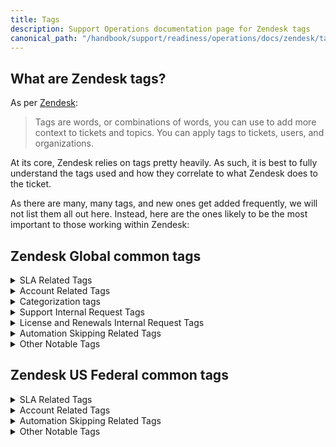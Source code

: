 ```yaml
---
title: Tags
description: Support Operations documentation page for Zendesk tags
canonical_path: "/handbook/support/readiness/operations/docs/zendesk/tags"
---
```


## What are Zendesk tags?

As per
[Zendesk](https://support.zendesk.com/hc/en-us/articles/203662096-About-tags):

> Tags are words, or combinations of words, you can use to add more context to
> tickets and topics. You can apply tags to tickets, users, and organizations.

At its core, Zendesk relies on tags pretty heavily. As such, it is best to fully
understand the tags used and how they correlate to what Zendesk does to the
ticket.

As there are many, many tags, and new ones get added frequently, we will not
list them all out here. Instead, here are the ones likely to be the most
important to those working within Zendesk:

## Zendesk Global common tags

<details>
<summary>SLA Related Tags</summary>

| Tag                 | What it means |
|---------------------|---------------|
| `starter`           | Signifies the ticket is using a Starter plan, granting Standard SLA on Support tickets |
| `premium`           | Signifies the ticket is using a Premium plan, granting Priority SLA on Support tickets |
| `ultimate`          | Signifies the ticket is using a Ultimate plan, granting Priority SLA on Support tickets |
| `bronze`            | Signifies the ticket is using a Bronze plan, granting Standard SLA on Support tickets |
| `silver`            | Signifies the ticket is using a Silver plan, granting Priority SLA on Support tickets |
| `gold`              | Signifies the ticket is using a Gold plan, granting Priority SLA on Support tickets |
| `priority_prospect` | Signifies the ticket is from a prospect who has been temporarily granted Standard SLA on Support tickets |
| `free_customer`     | Signifies the ticket is from a non-paying end-user. This means they receive no SLA on Support Tickets |
| `missing_sla_tag`   | This means the ticket is missing any form of SLA tagging. As this is a problem, this tag applies a Standard SLA |
| `low`               | Signifies the ticket as a Low priority, thus granting it bare-level support SLAs for Support tickets with Priority SLA |
| `medium`            | Signifies the ticket as a Normal priority, thus granting it mid-level support SLAs for Support tickets with Priority SLA |
| `high`              | Signifies the ticket as a High priority, thus granting it high level support SLAs for Support tickets with Priority SLA |
| `urgent`            | Signifies the ticket is an emergency request |
| `prospect`          | Signifies the ticket is from a prospect. This means they receive no SLA on Support Tickets |
| `trial`             | Signifies the ticket is from a non-paying end-user using the trial system. This means they receive no SLA on Support Tickets |
| `consumption_only`  | Signifies the ticket is a consumption ticket |

</details>
<details>
<summary>Account Related Tags</summary>

| Tag                   | What it means |
|-----------------------|---------------|
| `customer`            | Signifies the ticket is from an account labeled as Customer |
| `former_customer`     | Signifies the ticket is from an account labeled as Former Customer |
| `authorized_reseller` | Signifies the ticket is from an account labeled as Authorized Reseller |
| `integrator`          | Signifies the ticket is from an account labeled as Integrator |
| `partner`             | Signifies the ticket is from an account labeled as Partner |
| `unofficial_reseller` | Signifies the ticket is from an account labeled as Unofficial Reseller |
| `open_partner`        | Signifies the ticket is from an account labeled as Open Partner |
| `select_partner`      | Signifies the ticket is from an account labeled as Select Partner |
| `alliance_partner`    | Signifies the ticket is from an account labeled as Alliance Partner |

</details>
<details>
<summary>Categorization tags</summary>

| Tag                                                        | What it means                                                                             |
|------------------------------------------------------------|-------------------------------------------------------------------------------------------|
| `lnr_category_cdot`                                        | The L&R ticket involves customers.gitlab.com                                              |
| `lnr_category_other`                                       | The L&R ticket's category is unknown                                                      |
| `lnr_category_purchasing_issues`                           | The L&R ticket involves purchasing issues                                                 |
| `lnr_category_qsr`                                         | The L&R ticket involves QSR                                                               |
| `lnr_category_saas`                                        | The L&R ticket involves saas issues                                                       |
| `lnr_category_sm`                                          | The L&R ticket involves self-managed issues                                               |
| `lnr_category_special_program`                             | The L&R ticket involves GitLab special programs (EDU, OSS, etc.)                          |
| `lnr_category_trial`                                       | The L&R ticket involves GitLab trials                                                     |
| `lnr_cdot_contacts`                                        | The L&R ticket involves customers.gitlab.com account contacts                             |
| `lnr_cdot_login`                                           | The L&R ticket involves customers.gitlab.com login issues                                 |
| `lnr_cdot_other`                                           | The L&R ticket involves customers.gitlab.com in some way                                  |
| `lnr_cdot_transfer`                                        | The L&R ticket involves customers.gitlab.com account transfers                            |
| `lnr_purchasing_issues_cc_issues`                          | The L&R ticket involves CC issues when purchasing                                         |
| `lnr_purchasing_issues_non_cc_issues`                      | The L&R ticket involves non-CC issues when purchasing                                     |
| `lnr_purchasing_issues_other`                              | The L&R ticket involves some other purchasing issue                                       |
| `lnr_qsr_dispute`                                          | The L&R ticket involves a QSR dispute                                                     |
| `lnr_qsr_other`                                            | The L&R ticket involves something else about QSR                                          |
| `lnr_qsr_questions`                                        | The L&R ticket involves QSR questions                                                     |
| `lnr_saas_link_sub`                                        | The L&R ticket involves linking a subscription to a namespace                             |
| `lnr_saas_other`                                           | The L&R ticket involves something else about saas subscriptions                           |
| `lnr_saas_seat_usage`                                      | The L&R ticket involves namespace seat usage                                              |
| `lnr_saas_sub_issues`                                      | The L&R ticket involves an issue with a saas subscription                                 |
| `lnr_sm_cloud_opt_out`                                     | The L&R ticket involves opting out of SCL                                                 |
| `lnr_sm_did_not_receive`                                   | The L&R ticket involves not receiving a SM license                                        |
| `lnr_sm_license_errors`                                    | The L&R ticket involves errors applying a SM license                                      |
| `lnr_sm_other`                                             | The L&R ticket involves something else about SM licenses                                  |
| `lnr_sm_resend_to_new_contact`                             | The L&R ticket involves sending a license to a new contact                                |
| `lnr_sm_seat_usage`                                        | The L&R ticket involves seat usage on a SM instance                                       |
| `lnr_special_programs_other`                               | The L&R ticket involves something else about special programs                             |
| `lnr_special_programs_questions`                           | The L&R ticket involves general questions about special programs                          |
| `lnr_special_programs_renew`                               | The L&R ticket involves renewing a special program offerring                              |
| `lnr_special_programs_sheerid`                             | The L&R ticket involves issues appying a SheerID                                          |
| `lnr_trial_cannot_apply`                                   | The L&R ticket involves not being able to apply a trial                                   |
| `lnr_trial_cannot_start`                                   | The L&R ticket involves not being able to start a trial                                   |
| `lnr_trial_other`                                          | The L&R ticket involves something else about trials                                       |
| `lnr_trial_questions`                                      | The L&R ticket involves general trial questions                                           |
| `resold_status_no`                                         | The customer has stated they did not buy via a reseller                                   |
| `resold_status_reseller`                                   | The customer has stated they are a reseller                                               |
| `resold_status_resold`                                     | The customer has stated they did buy via a reseller                                       |
| `resold_status_unsure`                                     | The customer is unsure if they bought via a reseller or not                               |
| `saas_account_2fa_issues_questions`                        | The gitlab.com Account ticket involves 2FA questions                                      |
| `saas_account_2fa_issues_removal`                          | The gitlab.com Account ticket involves 2FA removal                                        |
| `saas_account_2fa_issues_setup`                            | The gitlab.com Account ticket involves 2FA setup                                          |
| `saas_account_access_issues_blocked`                       | The gitlab.com Account ticket involves getting account blocked errors                     |
| `saas_account_access_issues_cannot_login`                  | The gitlab.com Account ticket involves not being able to login to gitlab.com              |
| `saas_account_access_issues_change_account`                | The gitlab.com Account ticket involves changing something on a gitlab.com account         |
| `saas_account_access_issues_cloudflare`                    | The gitlab.com Account ticket involves CloudFlare issues                                  |
| `saas_account_access_issues_ip_blocked`                    | The gitlab.com Account ticket involves the customer's IP being blocked                    |
| `saas_account_access_issues_locked`                        | The gitlab.com Account ticket involves getting account locked errors                      |
| `saas_account_access_issues_other`                         | The gitlab.com Account ticket involves something else about accessing gitlab.com          |
| `saas_account_category_2fa_issues`                         | The gitlab.com Account ticket involves 2FA                                                |
| `saas_account_category_access_issues`                      | The gitlab.com Account ticket involves accessing gitlab.com                               |
| `saas_account_category_account_deletion`                   | The gitlab.com Account ticket involves account deletion                                   |
| `saas_account_category_email_issues`                       | The gitlab.com Account ticket involves email issues                                       |
| `saas_account_category_namesquatting`                      | The gitlab.com Account ticket involves namesquatting                                      |
| `saas_account_category_other`                              | The gitlab.com Account ticket something else                                              |
| `saas_account_category_registration_issues`                | The gitlab.com Account ticket involves registering a gitlab.com account                   |
| `saas_account_email_issues_confirmation`                   | The gitlab.com Account ticket involves confirmation emails                                |
| `saas_account_email_issues_notifications`                  | The gitlab.com Account ticket involves notification emails                                |
| `saas_account_email_issues_reset`                          | The gitlab.com Account ticket involves password reset emails                              |
| `support_administering_gitlab_admin_area`                  | The Support ticket involves the GitLab admin area                                         |
| `support_administering_gitlab_admin_area_instance`         | The Support ticket                                                                        |
| `support_administering_gitlab_admin_area_limits`           | The Support ticket account limits and settings in the GitLab admin area                   |
| `support_administering_gitlab_admin_area_other`            | The Support ticket something else about the GitLab admin area                             |
| `support_administering_gitlab_admin_area_questions`        | The Support ticket involves GitLab admin area questions                                   |
| `support_administering_gitlab_admin_area_user_group`       | The Support ticket involves user/group management in the GitLab admin area                |
| `support_administering_gitlab_backups`                     | The Support ticket involves backups                                                       |
| `support_administering_gitlab_backups_create`              | The Support ticket involves creating backups                                              |
| `support_administering_gitlab_backups_manage`              | The Support ticket involves managing backups                                              |
| `support_administering_gitlab_backups_other`               | The Support ticket involves something else about backups                                  |
| `support_administering_gitlab_backups_restore`             | The Support ticket involves restores                                                      |
| `support_administering_gitlab_other`                       | The Support ticket something else about administering a GitLab instance                   |
| `support_administering_gitlab_securing`                    | The Support ticket involves securing the GitLab instance                                  |
| `support_administering_gitlab_securing_2fa`                | The Support ticket involves enforcing 2FA on a SM instance                                |
| `support_administering_gitlab_securing_compliance`         | The Support ticket involves compliance features                                           |
| `support_administering_gitlab_securing_email_confirmation` | The Support ticket involves user email confirmation                                       |
| `support_administering_gitlab_securing_exclusivity`        | The Support ticket involves infromation exclusivity                                       |
| `support_administering_gitlab_securing_incidents`          | The Support ticket involves responding to security incidents                              |
| `support_administering_gitlab_securing_jobs`               | The Support ticket involves the security of running jobs                                  |
| `support_administering_gitlab_securing_other`              | The Support ticket involves something else about securing the GitLab instance             |
| `support_administering_gitlab_securing_proxying`           | The Support ticket involves proxy assets                                                  |
| `support_administering_gitlab_securing_rate_limits`        | The Support ticket involves rate limits                                                   |
| `support_administering_gitlab_securing_ssh_keys`           | The Support ticket involves limtis on SSH keys                                            |
| `support_administering_gitlab_securing_token`              | The Support ticket involves token overview                                                |
| `support_administering_gitlab_securing_webhooks`           | The Support ticket involves webhook administration                                        |
| `support_administering_gitlab_upgrades_component`          | The Support ticket involves upgrading SM components                                       |
| `support_administering_gitlab_upgrades_database`           | The Support ticket involves upgrading SM databases                                        |
| `support_administering_gitlab_upgrades_major`              | The Support ticket involves performing major version upgrades                             |
| `support_administering_gitlab_upgrades_minor`              | The Support ticket involves performing minor version upgrades                             |
| `support_administering_gitlab_upgrades_other`              | The Support ticket involves something else about upgrading GitLab                         |
| `support_administering_gitlab_upgrading`                   | The Support ticket involves upgrading GitLab                                              |
| `support_analyze_usage_audits`                             | The Support ticket involves Audit Events                                                  |
| `support_analyze_usage_cicd`                               | The Support ticket involves CI/CD analytics                                               |
| `support_analyze_usage_code_review`                        | The Support ticket involves Code Review Analytics                                         |
| `support_analyze_usage_contribution`                       | The Support ticket involves Contribution Analytics                                        |
| `support_analyze_usage_errors`                             | The Support ticket involves errors with analytic tools                                    |
| `support_analyze_usage_group_devops`                       | The Support ticket involves Group DevOps Adoption                                         |
| `support_analyze_usage_insights`                           | The Support ticket involves Insights                                                      |
| `support_analyze_usage_issues`                             | The Support ticket involves Issue analytics                                               |
| `support_analyze_usage_mrs`                                | The Support ticket involves Merge request analytics                                       |
| `support_analyze_usage_other`                              | The Support ticket involves something else about analyzing GitLab usage                   |
| `support_analyze_usage_other_topic`                        | The Support ticket involves something else about analytic tools                           |
| `support_analyze_usage_productivity`                       | The Support ticket involves Productivity Analytics                                        |
| `support_analyze_usage_questions`                          | The Support ticket involves questions about analytic tools                                |
| `support_analyze_usage_respository`                        | The Support ticket involves Repository Analytics                                          |
| `support_analyze_usage_setup`                              | The Support ticket involves setup of analytic tools                                       |
| `support_analyze_usage_value_stream`                       | The Support ticket involves Value stream analytics                                        |
| `support_auth_alicloud`                                    | The Support ticket involves AliCloud                                                      |
| `support_auth_atlassian_crowd`                             | The Support ticket involves Atlassian Crowd                                               |
| `support_auth_atlassian_omniauth`                          | The Support ticket involves Atlassian Omniauth                                            |
| `support_auth_auth0`                                       | The Support ticket involves Auth0 OmniAuth                                                |
| `support_auth_authentiq`                                   | The Support ticket involves Authentiq OmniAuth                                            |
| `support_auth_aws_cognito`                                 | The Support ticket involves Amazon Web Services Cognito                                   |
| `support_auth_azure`                                       | The Support ticket involves Azure OAuth OmniAuth                                          |
| `support_auth_bitbucket`                                   | The Support ticket involves Bitbucket cloud OmniAuth                                      |
| `support_auth_cas`                                         | The Support ticket involves CAS OmniAuth                                                  |
| `support_auth_facebook`                                    | The Support ticket involves Facebook OAuth 2.0                                            |
| `support_auth_generic`                                     | The Support ticket involves Generic OAuth2 Provider                                       |
| `support_auth_github`                                      | The Support ticket involves GitHub OmniAuth                                               |
| `support_auth_gitlab`                                      | The Support ticket involves GitLab.com OmniAuth                                           |
| `support_auth_google`                                      | The Support ticket involves Google OAuth 2.0 OmniAuth                                     |
| `support_auth_issues_errors`                               | The Support ticket involves errors using an authentication method                         |
| `support_auth_jwt`                                         | The Support ticket involves JWT OmniAuth                                                  |
| `support_auth_kerberos`                                    | The Support ticket involves Kerberos Auth integration                                     |
| `support_auth_ldap`                                        | The Support ticket involves LDAP                                                          |
| `support_auth_oauth_service_provider`                      | The Support ticket involves OAuth service provider                                        |
| `support_auth_openid_connect`                              | The Support ticket involves OpenID Connect OmniAuth                                       |
| `support_auth_other`                                       | The Support ticket involves some other authentication method                              |
| `support_auth_questions`                                   | The Support ticket involves questions about an authentication method                      |
| `support_auth_salesforce`                                  | The Support ticket involves Salesforce OmniAuth                                           |
| `support_auth_saml`                                        | The Support ticket involves SAML                                                          |
| `support_auth_scim`                                        | The Support ticket involves SCIM                                                          |
| `support_auth_setup_configuration`                         | The Support ticket involves setting up an authentication method                           |
| `support_auth_smartcard`                                   | The Support ticket involves Smartcard authentication                                      |
| `support_auth_sync_issues`                                 | The Support ticket involves sync issues using an authentication method                    |
| `support_auth_topic_other`                                 | The Support ticket involves something else with an authentication method                  |
| `support_auth_twitter`                                     | The Support ticket involves Twitter OAuth                                                 |
| `support_auth_vault`                                       | The Support ticket involves Vault Authentication with OpenID                              |
| `support_category_administering_gitlab`                    | The Support ticket involves Administering GitLab                                          |
| `support_category_analyze_usage`                           | The Support ticket involves Analyzing GitLab usage                                        |
| `support_category_auth`                                    | The Support ticket involves Authentication and Authorization                              |
| `support_category_cicd`                                    | The Support ticket involves CI/CD                                                         |
| `support_category_deployments`                             | The Support ticket involves Deployments                                                   |
| `support_category_instance_management`                     | The Support ticket involves Instance Management                                           |
| `support_category_integrations`                            | The Support ticket involves Integrations                                                  |
| `support_category_manage_infra`                            | The Support ticket involves Managing infrastructure via GitLab                            |
| `support_category_monitoring`                              | The Support ticket involves Monitoring                                                    |
| `support_category_other`                                   | The Support ticket involves something else                                                |
| `support_category_packages`                                | The Support ticket involves Packages and Registries                                       |
| `support_category_performance`                             | The Support ticket involves Performance                                                   |
| `support_category_project_group_management`                | The Support ticket involves Project/Group management                                      |
| `support_category_runners`                                 | The Support ticket involves Runners                                                       |
| `support_category_secure`                                  | The Support ticket involves Secure                                                        |
| `support_category_upgrade_assistance`                      | The Support ticket involves upgrading assistance                                          |
| `support_category_usage_quotas`                            | The Support ticket involves Usage quotes                                                  |
| `support_cicd_artifacts`                                   | The Support ticket involves CI/CD artifacts                                               |
| `support_cicd_artifacts_creation_topic`                    | The Support ticket involves CI/CD artifact creation                                       |
| `support_cicd_artifacts_errors_topic`                      | The Support ticket involves CI/CD artifact errors                                         |
| `support_cicd_artifacts_management_topic`                  | The Support ticket involves CI/CD artifact management                                     |
| `support_cicd_artifacts_other_topic`                       | The Support ticket involves something else about CI/CD artifacts                          |
| `support_cicd_artifacts_questions_topic`                   | The Support ticket involves CI/CD artifact questions                                      |
| `support_cicd_autodevops`                                  | The Support ticket involves CI/CD AutoDevOps                                              |
| `support_cicd_autodevops_errors`                           | The Support ticket involves CI/CD AutoDevOps errors                                       |
| `support_cicd_autodevops_other`                            | The Support ticket involves something else about CI/CD AutoDevOps                         |
| `support_cicd_autodevops_questions`                        | The Support ticket involves CI/CD AutoDevOps questions                                    |
| `support_cicd_autodevops_setup`                            | The Support ticket involves CI/CD AutoDevOps setup                                        |
| `support_cicd_cache`                                       | The Support ticket involves CI/CD cache                                                   |
| `support_cicd_cache_creation`                              | The Support ticket involves CI/CD cache creation                                          |
| `support_cicd_cache_errors`                                | The Support ticket involves CI/CD cache errors                                            |
| `support_cicd_cache_management`                            | The Support ticket involves CI/CD cache management                                        |
| `support_cicd_cache_other`                                 | The Support ticket involves something else concerning CI/CD cache                         |
| `support_cicd_cache_questions`                             | The Support ticket involves CI/CD cache questions                                         |
| `support_cicd_ci_file`                                     | The Support ticket involves the CI/CD file                                                |
| `support_cicd_ci_file_errors`                              | The Support ticket involves CI/CD file errors                                             |
| `support_cicd_ci_file_other`                               | The Support ticket involves something else concernign the CI/CD file                      |
| `support_cicd_ci_file_questions`                           | The Support ticket involves CI/CD file questions                                          |
| `support_cicd_ci_file_setup`                               | The Support ticket involves CI/CD file setup                                              |
| `support_cicd_deployments`                                 | The Support ticket involves CI/CD deployments                                             |
| `support_cicd_deployments_environments`                    | The Support ticket involves CI/CD deployment environments                                 |
| `support_cicd_deployments_feature_flags`                   | The Support ticket involves CI/CD deployment feature flags                                |
| `support_cicd_deployments_releases`                        | The Support ticket involves CI/CD deployment releases                                     |
| `support_cicd_deployments_review_apps`                     | The Support ticket involves CI/CD deployment review apps                                  |
| `support_cicd_jobs`                                        | The Support ticket involves CI/CD jobs                                                    |
| `support_cicd_jobs_errors`                                 | The Support ticket involves CI/CD job errors                                              |
| `support_cicd_jobs_other`                                  | The Support ticket involves something else concerning CI/CD jobs                          |
| `support_cicd_jobs_questions`                              | The Support ticket involves CI/CD job questions                                           |
| `support_cicd_jobs_setup`                                  | The Support ticket involves CI/CD job setup                                               |
| `support_cicd_other`                                       | The Support ticket involves something else with CI/CD                                     |
| `support_cicd_pipelines`                                   | The Support ticket involves CI/CD pipelines                                               |
| `support_cicd_pipelines_errors`                            | The Support ticket involves CI/CD pipeline errors                                         |
| `support_cicd_pipelines_merge_trains`                      | The Support ticket involves CI/CD merge trains                                            |
| `support_cicd_pipelines_multiproject`                      | The Support ticket involves CI/CD multiproject pipelines                                  |
| `support_cicd_pipelines_other`                             | The Support ticket involves something else concerning CI/CD pipelines                     |
| `support_cicd_pipelines_questions`                         | The Support ticket involves CI/CD pipeline questions                                      |
| `support_cicd_pipelines_schedules`                         | The Support ticket involves CI/CD pipeline schedules                                      |
| `support_cicd_pipelines_setup`                             | The Support ticket involves CI/CD pipeline setup                                          |
| `support_cicd_pipelines_triggers`                          | The Support ticket involves CI/CD pipeline triggers                                       |
| `support_cicd_variables`                                   | The Support ticket involves CI/CD variables                                               |
| `support_cicd_variables_ci_file`                           | The Support ticket involves CI/CD file variables                                          |
| `support_cicd_variables_group`                             | The Support ticket involves CI/CD group variables                                         |
| `support_cicd_variables_project`                           | The Support ticket involves CI/CD project variables                                       |
| `support_cicd_variables_schedules`                         | The Support ticket involves CI/CD schedule variables                                      |
| `support_deployments_deployments`                          | The Support ticket involves deployments                                                   |
| `support_deployments_envs`                                 | The Support ticket involves deployment environments                                       |
| `support_deployments_errors`                               | The Support ticket involves deployment errors                                             |
| `support_deployments_feature_flags`                        | The Support ticket involves deployment feature flags                                      |
| `support_deployments_other`                                | The Support ticket involves something else concerning deployments                         |
| `support_deployments_other_topic`                          | The Support ticket involves something else concerning deployments                         |
| `support_deployments_protected_envs`                       | The Support ticket involves deployment protected environments                             |
| `support_deployments_questions`                            | The Support ticket involves deployment questions                                          |
| `support_deployments_releases`                             | The Support ticket involves deployment releases                                           |
| `support_deployments_review_apps`                          | The Support ticket involves deployment review apps                                        |
| `support_deployments_rollouts`                             | The Support ticket involves deployment rollouts                                           |
| `support_deployments_setup`                                | The Support ticket involves deployment setup                                              |
| `support_instance_management_configuration_backups`        | The Support ticket involves configuring backups                                           |
| `support_instance_management_configuration_database`       | The Support ticket involves configuring databases                                         |
| `support_instance_management_configuration_grafana`        | The Support ticket involves configuring grafana                                           |
| `support_instance_management_configuration_lfs`            | The Support ticket involves configuring LFS                                               |
| `support_instance_management_configuration_logs`           | The Support ticket involves configuring logs                                              |
| `support_instance_management_configuration_mattermost`     | The Support ticket involves configuring mattermost                                        |
| `support_instance_management_configuration_nginx`          | The Support ticket involves configuring nginx                                             |
| `support_instance_management_configuration_object_storage` | The Support ticket involves configuring object storage                                    |
| `support_instance_management_configuration_other`          | The Support ticket involves something else about configuration                            |
| `support_instance_management_configuration_packages`       | The Support ticket involves configuring packages                                          |
| `support_instance_management_configuration_prometheus`     | The Support ticket involves configuring prometheus                                        |
| `support_instance_management_configuration_puma`           | The Support ticket involves configuring puma                                              |
| `support_instance_management_configuration_redis`          | The Support ticket involves configuring puma                                              |
| `support_instance_management_configuration_smtp`           | The Support ticket involves configuring smtp                                              |
| `support_instance_management_configuration_ssl`            | The Support ticket involves configuring SSLs                                              |
| `support_instance_management_configure`                    | The Support ticket involves configuration                                                 |
| `support_instance_management_geo`                          | The Support ticket involves Geo                                                           |
| `support_instance_management_geo_other`                    | The Support ticket involves something else about Geo                                      |
| `support_instance_management_geo_primary`                  | The Support ticket involves Geo primary nodes                                             |
| `support_instance_management_geo_replication`              | The Support ticket involves Geo replication                                               |
| `support_instance_management_geo_secondary`                | The Support ticket involves Geo secondary nodes                                           |
| `support_instance_management_helm`                         | The Support ticket Helm                                                                   |
| `support_instance_management_helm_exporter`                | The Support ticket Helm exporter                                                          |
| `support_instance_management_helm_gitaly`                  | The Support ticket Helm gitaly                                                            |
| `support_instance_management_helm_global`                  | The Support ticket Helm global                                                            |
| `support_instance_management_helm_grafana`                 | The Support ticket Helm grafana                                                           |
| `support_instance_management_helm_mailroom`                | The Support ticket Helm mailroom                                                          |
| `support_instance_management_helm_nginx`                   | The Support ticket Helm nginx                                                             |
| `support_instance_management_helm_object_storage`          | The Support ticket Helm oject storage                                                     |
| `support_instance_management_helm_other`                   | The Support ticket something else about Helm                                              |
| `support_instance_management_helm_pages`                   | The Support ticket using Pages with Helm                                                  |
| `support_instance_management_helm_postgresql`              | The Support ticket Helm postgresql                                                        |
| `support_instance_management_helm_praefect`                | The Support ticket Helm praefect                                                          |
| `support_instance_management_helm_rails`                   | The Support ticket Helm rails                                                             |
| `support_instance_management_helm_registry`                | The Support ticket Helm registry                                                          |
| `support_instance_management_helm_secrets`                 | The Support ticket Helm secrets                                                           |
| `support_instance_management_helm_shell`                   | The Support ticket Helm shell                                                             |
| `support_instance_management_helm_sidekiq`                 | The Support ticket Helm sidekiq                                                           |
| `support_instance_management_helm_spamcheck`               | The Support ticket Helm spamcheck                                                         |
| `support_instance_management_helm_toolbox`                 | The Support ticket Helm toolbox                                                           |
| `support_instance_management_helm_webservice`              | The Support ticket Helm webservice                                                        |
| `support_instance_management_install`                      | The Support ticket involves installing GitLab                                             |
| `support_instance_management_install_cloud`                | The Support ticket involves installing GitLab via Cloud                                   |
| `support_instance_management_install_docker`               | The Support ticket involves installing GitLab via Docker                                  |
| `support_instance_management_install_omnibus`              | The Support ticket involves installing GitLab via Omnibus                                 |
| `support_instance_management_install_source`               | The Support ticket involves installing GitLab via source code                             |
| `support_instance_management_migrate`                      | The Support ticket involves migrating GitLab                                              |
| `support_instance_management_migrate_other`                | The Support ticket involves migrating GitLab in some way                                  |
| `support_instance_management_migrate_to_ce`                | The Support ticket involves migrating GitLab to CE                                        |
| `support_instance_management_migrate_to_ee`                | The Support ticket involves migrating GitLab to EE                                        |
| `support_instance_management_migrate_to_helm`              | The Support ticket involves migrating GitLab to Helm                                      |
| `support_instance_management_migrate_to_omnibus`           | The Support ticket involves migrating GitLab to Omnibus                                   |
| `support_instance_management_other`                        | The Support ticket involves something else about instance management                      |
| `support_integrations_akismet`                             | The Support ticket involves integratiig Akismet                                           |
| `support_integrations_datadog`                             | The Support ticket involves integratiig datadog                                           |
| `support_integrations_elasticsearch`                       | The Support ticket involves integratiig elasticsearch                                     |
| `support_integrations_external_trackers`                   | The Support ticket involves integratiig external issue trackers                           |
| `support_integrations_external_trackers_bugzilla`          | The Support ticket involves integratiig bugzilla                                          |
| `support_integrations_external_trackers_ibm`               | The Support ticket involves integratiig IBM issue tracker                                 |
| `support_integrations_external_trackers_other`             | The Support ticket involves integratiig some other issue tracker                          |
| `support_integrations_external_trackers_redmine`           | The Support ticket involves integratiig redmine                                           |
| `support_integrations_external_trackers_youtrack`          | The Support ticket involves integratiig youtrack                                          |
| `support_integrations_external_trackers_zentao`            | The Support ticket involves integratiig zentao                                            |
| `support_integrations_general_errors`                      | The Support ticket errors integrating something into GitLab                               |
| `support_integrations_general_other`                       | The Support ticket something else about integrating something into GitLab                 |
| `support_integrations_general_questions`                   | The Support ticket questions integrating something into GitLab                            |
| `support_integrations_general_setup`                       | The Support ticket setting up an integration into GitLab                                  |
| `support_integrations_gitpod`                              | The Support ticket involves integratiig gitpod                                            |
| `support_integrations_gmail`                               | The Support ticket involves integratiig gmail buttons                                     |
| `support_integrations_jira`                                | The Support ticket involves integratiig Jira                                              |
| `support_integrations_jira_app`                            | The Support ticket involves integratiig the Jira app                                      |
| `support_integrations_jira_dev_panel`                      | The Support ticket involves integratiig the Jira dev panel                                |
| `support_integrations_jira_dvcs`                           | The Support ticket involves integratiig Jira DVCS                                         |
| `support_integrations_jira_other`                          | The Support ticket involves integratiig Jira in some way                                  |
| `support_integrations_kroki`                               | The Support ticket involves integratiig kroki                                             |
| `support_integrations_mailgun`                             | The Support ticket involves integratiig mailgun                                           |
| `support_integrations_other`                               | The Support ticket involves integratiig something                                         |
| `support_integrations_pim`                                 | The Support ticket involves integratiig Pproject Integration Management                   |
| `support_integrations_plantuml`                            | The Support ticket involves integratiig plantuml                                          |
| `support_integrations_project_`                            | The Support ticket involves integratiig something into a project                          |
| `support_integrations_project_asana`                       | The Support ticket involves integratiig asana                                             |
| `support_integrations_project_bamboo`                      | The Support ticket involves integratiig bamboo                                            |
| `support_integrations_project_discord`                     | The Support ticket involves integratiig discord                                           |
| `support_integrations_project_emails_on_push`              | The Support ticket involves integratiig emails on push                                    |
| `support_integrations_project_github`                      | The Support ticket involves integratiig github                                            |
| `support_integrations_project_google_chat`                 | The Support ticket involves integratiig google chat                                       |
| `support_integrations_project_irker`                       | The Support ticket involves integratiig irker                                             |
| `support_integrations_project_jenkins`                     | The Support ticket involves integratiig jenkins                                           |
| `support_integrations_project_mattermost`                  | The Support ticket involves integratiig mattermost                                        |
| `support_integrations_project_ms_teams`                    | The Support ticket involves integratiig MS teams                                          |
| `support_integrations_project_other`                       | The Support ticket involves integratiig something else                                    |
| `support_integrations_project_pivotal`                     | The Support ticket involves integratiig pivotal                                           |
| `support_integrations_project_prometheus`                  | The Support ticket involves integratiig prometheus                                        |
| `support_integrations_project_slack`                       | The Support ticket involves integratiig slack                                             |
| `support_integrations_project_status_emails`               | The Support ticket involves integratiig status emails                                     |
| `support_integrations_project_unify_circuit`               | The Support ticket involves integratiig unify circuit                                     |
| `support_integrations_project_webex`                       | The Support ticket involves integratiig webex                                             |
| `support_integrations_project_webhooks`                    | The Support ticket involves integratiig webhooks                                          |
| `support_integrations_recaptcha`                           | The Support ticket involves integratiig recaptcha                                         |
| `support_integrations_sourcegraph`                         | The Support ticket involves integratiig sourcegraph                                       |
| `support_integrations_trllo`                               | The Support ticket involves integratiig trello                                            |
| `support_integrations_visual_studio`                       | The Support ticket involves integratiig visual studio                                     |
| `support_manage_infra_clusters`                            | The Support ticket involves managing infrastructure via GitLab using clusters             |
| `support_manage_infra_clusters_agent`                      | The Support ticket involves the k8s agent                                                 |
| `support_manage_infra_clusters_connect`                    | The Support ticket invovles connecting to clusters                                        |
| `support_manage_infra_clusters_create`                     | The Support ticket involves creating clusters                                             |
| `support_manage_infra_clusters_errors`                     | The Support ticket involves errors with clusters                                          |
| `support_manage_infra_clusters_gitops`                     | The Support ticket involves gitops and clusters                                           |
| `support_manage_infra_clusters_migrate`                    | The Support ticket involves migrating clusters                                            |
| `support_manage_infra_clusters_other`                      | The Support ticket involves something else about clusters                                 |
| `support_manage_infra_clusters_vulnerability_scanning`     | The Support ticket involves cluster vulnerability scanning                                |
| `support_manage_infra_code`                                | The Support ticket involves managing infrastructure via code                              |
| `support_manage_infra_code_errors`                         | The Support ticket involves errors when managing infrastructure via code                  |
| `support_manage_infra_code_other`                          | The Support ticket involves something else about managing infrastructure via code         |
| `support_manage_infra_code_questions`                      | The Support ticket involves questions about managing infrastructure via code              |
| `support_manage_infra_code_setup`                          | The Support ticket involves setting up managing infrastructure via code                   |
| `support_manage_infra_code_tf_integration`                 | The Support ticket involves terraform integrations when managing infrastructure via code  |
| `support_manage_infra_code_tf_state`                       | The Support ticket involves terraform state issues when managing infrastructure via code  |
| `support_manage_infra_other`                               | The Support ticket involves something else about manageing infrastructure                 |
| `support_manage_infra_runbooks`                            | The Support ticket involves runbooks                                                      |
| `support_manage_infra_runbooks_errors`                     | The Support ticket involves runbooks errors                                               |
| `support_manage_infra_runbooks_other`                      | The Support ticket involves something else about runbooks                                 |
| `support_manage_infra_runbooks_questions`                  | The Support ticket involves runbooks questions                                            |
| `support_manage_infra_runbooks_setup`                      | The Support ticket involves runbooks setup                                                |
| `support_monitoring_error_tracking`                        | The Support ticket involves Error Tracking                                                |
| `support_monitoring_general_errors`                        | The Support ticket involves monitoring errors                                             |
| `support_monitoring_general_other`                         | The Support ticket involves something else about monitoring                               |
| `support_monitoring_general_questions`                     | The Support ticket involves monitoring questions                                          |
| `support_monitoring_general_setup`                         | The Support ticket involves monitoring setup                                              |
| `support_monitoring_incidents`                             | The Support ticket involves incidents                                                     |
| `support_monitoring_incidents_alerts`                      | The Support ticket involves incident alerts                                               |
| `support_monitoring_incidents_escalations`                 | The Support ticket involves incident  escalations                                         |
| `support_monitoring_incidents_incidents`                   | The Support ticket involves incident  management                                          |
| `support_monitoring_incidents_oncall`                      | The Support ticket involves incident oncall                                               |
| `support_monitoring_incidents_other`                       | The Support ticket involves something else about incidents                                |
| `support_monitoring_incidents_paging`                      | The Support ticket involves incident paging                                               |
| `support_monitoring_incidents_status_page`                 | The Support ticket involves incident status pages                                         |
| `support_monitoring_other`                                 | The Support ticket involves something else about monitoring                               |
| `support_monitoring_product_analytics`                     | The Support ticket involves product analysis                                              |
| `support_packages_composer`                                | The Support ticket involves compose packages                                              |
| `support_packages_container`                               | The Support ticket involves container registry                                            |
| `support_packages_dependency_proxy`                        | The Support ticket involves dependency proxy                                              |
| `support_packages_dependency_proxy_errors`                 | The Support ticket involves dependency proxy errors                                       |
| `support_packages_dependency_proxy_other`                  | The Support ticket involves something else about dependency proxy                         |
| `support_packages_dependency_proxy_questions`              | The Support ticket involves dependency proxy questions                                    |
| `support_packages_generic`                                 | The Support ticket involves generic packages                                              |
| `support_packages_infra`                                   | The Support ticket involves infra registries                                              |
| `support_packages_maven`                                   | The Support ticket involves maven packages                                                |
| `support_packages_npm`                                     | The Support ticket involves npm packages                                                  |
| `support_packages_nuget`                                   | The Support ticket involves nuget packages                                                |
| `support_packages_other`                                   | The Support ticket involves something else about packages                                 |
| `support_packages_packages_building`                       | The Support ticket involves building packages                                             |
| `support_packages_packages_installing`                     | The Support ticket involves installing packages                                           |
| `support_packages_packages_other`                          | The Support ticket involves something else about packages                                 |
| `support_packages_packages_questions`                      | The Support ticket involves package questions                                             |
| `support_packages_pypi`                                    | The Support ticket involves pypi packages                                                 |
| `support_packages_registries_building`                     | The Support ticket involves building registries                                           |
| `support_packages_registries_deleting`                     | The Support ticket involves deleting registries                                           |
| `support_packages_registries_errors`                       | The Support ticket involves registry errors                                               |
| `support_packages_registries_other`                        | The Support ticket involves something else about registries                               |
| `support_packages_registries_questions`                    | The Support ticket involves registry questions                                            |
| `support_performance_agent`                                | The Support ticket involves performance of the agent                                      |
| `support_performance_alertmanager`                         | The Support ticket involves performance of the alertmanager                               |
| `support_performance_certifcates`                          | The Support ticket involves performance of the certificates                               |
| `support_performance_consul`                               | The Support ticket involves performance of the consul                                     |
| `support_performance_database`                             | The Support ticket involves performance of the database                                   |
| `support_performance_emails`                               | The Support ticket involves performance of the emails                                     |
| `support_performance_exporter`                             | The Support ticket involves performance of the exporter                                   |
| `support_performance_geo`                                  | The Support ticket involves performance of the geo                                        |
| `support_performance_gitaly`                               | The Support ticket involves performance of the gitaly                                     |
| `support_performance_grafana`                              | The Support ticket involves performance of the grafana                                    |
| `support_performance_lfs`                                  | The Support ticket involves performance of the LFS                                        |
| `support_performance_logrotate`                            | The Support ticket involves performance of the logrotate                                  |
| `support_performance_mattermost`                           | The Support ticket involves performance of the mattermost                                 |
| `support_performance_nginx`                                | The Support ticket involves performance of the nginx                                      |
| `support_performance_node_exporter`                        | The Support ticket involves performance of the node exporter                              |
| `support_performance_object_storage`                       | The Support ticket involves performance of the object storage                             |
| `support_performance_other`                                | The Support ticket involves performance of the something else                             |
| `support_performance_patroni`                              | The Support ticket involves performance of the patroni                                    |
| `support_performance_pgbouncer`                            | The Support ticket involves performance of the pgbouncer                                  |
| `support_performance_praefect`                             | The Support ticket involves performance of the praefect                                   |
| `support_performance_prometheus`                           | The Support ticket involves performance of the prmetheus                                  |
| `support_performance_puma`                                 | The Support ticket involves performance of the puma                                       |
| `support_performance_redis`                                | The Support ticket involves performance of the redis                                      |
| `support_performance_registry`                             | The Support ticket involves performance of the registry                                   |
| `support_performance_sentry`                               | The Support ticket involves performance of the sentry                                     |
| `support_performance_sidekiq`                              | The Support ticket involves performance of the sidekiq                                    |
| `support_performance_ssl`                                  | The Support ticket involves performance of the SSLs                                       |
| `support_performance_workhorse`                            | The Support ticket involves performance of the workhorse                                  |
| `support_pg_management_group`                              | The Support ticket involves groups                                                        |
| `support_pg_management_group_creation`                     | The Support ticket involves group creation                                                |
| `support_pg_management_group_errors`                       | The Support ticket involves group errors                                                  |
| `support_pg_management_group_memberships`                  | The Support ticket involves group memberships                                             |
| `support_pg_management_group_other`                        | The Support ticket involves something else about groups                                   |
| `support_pg_management_group_questions`                    | The Support ticket involves group questions                                               |
| `support_pg_management_group_settings`                     | The Support ticket involves group settings                                                |
| `support_pg_management_issues`                             | The Support ticket involves issues                                                        |
| `support_pg_management_issues_boards`                      | The Support ticket involves issue boards                                                  |
| `support_pg_management_issues_creation`                    | The Support ticket involves issue creation                                                |
| `support_pg_management_issues_designs`                     | The Support ticket involves issue designs                                                 |
| `support_pg_management_issues_errors`                      | The Support ticket involves issue errors                                                  |
| `support_pg_management_issues_other`                       | The Support ticket involves something else about issues                                   |
| `support_pg_management_issues_questions`                   | The Support ticket involves issue questions                                               |
| `support_pg_management_issues_settings`                    | The Support ticket involves issue settings                                                |
| `support_pg_management_iterations`                         | The Support ticket involves iterations or milestones                                      |
| `support_pg_management_iterations_iterations`              | The Support ticket involves iterations                                                    |
| `support_pg_management_iterations_milestones`              | The Support ticket involves milestones                                                    |
| `support_pg_management_labels`                             | The Support ticket involves labels                                                        |
| `support_pg_management_labels_group`                       | The Support ticket involves group labels                                                  |
| `support_pg_management_labels_project`                     | The Support ticket involves project labels                                                |
| `support_pg_management_mrs`                                | The Support ticket involves MRs                                                           |
| `support_pg_management_mrs_approvals`                      | The Support ticket involves MR approvals                                                  |
| `support_pg_management_mrs_changes`                        | The Support ticket involves MR changes                                                    |
| `support_pg_management_mrs_conflicts`                      | The Support ticket involves MR conflicts                                                  |
| `support_pg_management_mrs_creation`                       | The Support ticket involves MR creation                                                   |
| `support_pg_management_mrs_dependencies`                   | The Support ticket involves MR dependencies                                               |
| `support_pg_management_mrs_management`                     | The Support ticket involves MR management                                                 |
| `support_pg_management_mrs_other`                          | The Support ticket involves something else about MRs                                      |
| `support_pg_management_other`                              | The Support ticket involves something else about project/group management                 |
| `support_pg_management_project`                            | The Support ticket involves projects                                                      |
| `support_pg_management_project_creation`                   | The Support ticket involves project creation                                              |
| `support_pg_management_project_errors`                     | The Support ticket involves project errors                                                |
| `support_pg_management_project_import_export`              | The Support ticket involves import/export                                                 |
| `support_pg_management_project_other`                      | The Support ticket involves something else about projects                                 |
| `support_pg_management_project_pages`                      | The Support ticket involves GitLab Pages                                                  |
| `support_pg_management_project_questions`                  | The Support ticket involves project questions                                             |
| `support_pg_management_project_service_desk`               | The Support ticket involves service desk                                                  |
| `support_pg_management_project_settings`                   | The Support ticket involves project settings                                              |
| `support_pg_management_repository`                         | The Support ticket involves repositories                                                  |
| `support_pg_management_repository_branches`                | The Support ticket involves branches                                                      |
| `support_pg_management_repository_code_owners`             | The Support ticket involves code owners                                                   |
| `support_pg_management_repository_creation`                | The Support ticket involves repository creation                                           |
| `support_pg_management_repository_forking`                 | The Support ticket involves forking                                                       |
| `support_pg_management_repository_lfs`                     | The Support ticket involves LFS                                                           |
| `support_pg_management_repository_mirroring`               | The Support ticket involves mirroring                                                     |
| `support_pg_management_repository_other`                   | The Support ticket involves something else about repositories                             |
| `support_pg_management_repository_settings`                | The Support ticket involves repository settings                                           |
| `support_pg_management_repository_snippets`                | The Support ticket involves snippets                                                      |
| `support_pg_management_requirements`                       | The Support ticket involves requirements                                                  |
| `support_pg_management_requirements_creation`              | The Support ticket involves requirement creation                                          |
| `support_pg_management_requirements_errors`                | The Support ticket involves requirement errors                                            |
| `support_pg_management_requirements_other`                 | The Support ticket involves something else about requirements                             |
| `support_pg_management_requirements_questions`             | The Support ticket involves requirement questions                                         |
| `support_pg_management_requirements_settings`              | The Support ticket involves requirement settings                                          |
| `support_pg_management_roadmaps`                           | The Support ticket involves roadmaps                                                      |
| `support_pg_management_user`                               | The Support ticket involves users                                                         |
| `support_pg_management_user_creation`                      | The Support ticket involves user creation                                                 |
| `support_pg_management_user_errors`                        | The Support ticket involves user errors                                                   |
| `support_pg_management_user_other`                         | The Support ticket involves something else about users                                    |
| `support_pg_management_user_questions`                     | The Support ticket involves user questions                                                |
| `support_pg_management_user_settings`                      | The Support ticket involves user settings                                                 |
| `support_pg_management_user_todo_lists`                    | The Support ticket involves user TODO lists                                               |
| `support_pg_management_wiki`                               | The Support ticket involves wikis                                                         |
| `support_pg_management_wiki_group`                         | The Support ticket involves group wikis                                                   |
| `support_pg_management_wiki_project`                       | The Support ticket involves project wikis                                                 |
| `support_runners_agent`                                    | The Support ticket involves k8s agent runners                                             |
| `support_runners_configuration`                            | The Support ticket involves runner configuration                                          |
| `support_runners_docker`                                   | The Support ticket involves docker runners                                                |
| `support_runners_errors`                                   | The Support ticket involves runner errors                                                 |
| `support_runners_freebsd`                                  | The Support ticket involves freebsd runners                                               |
| `support_runners_helm`                                     | The Support ticket involves helm runners                                                  |
| `support_runners_installation`                             | The Support ticket involves runner installation                                           |
| `support_runners_linux`                                    | The Support ticket involves linux runners                                                 |
| `support_runners_macos`                                    | The Support ticket involves macos runners                                                 |
| `support_runners_operator`                                 | The Support ticket involves operator runners                                              |
| `support_runners_other`                                    | The Support ticket involves some other kind of runner                                     |
| `support_runners_other_topic`                              | The Support ticket involves something else about runners                                  |
| `support_runners_questions`                                | The Support ticket involves runner questions                                              |
| `support_runners_shared`                                   | The Support ticket involves shared runners                                                |
| `support_runners_windows`                                  | The Support ticket involves Windows runners                                               |
| `support_secure_api_fuzzing`                               | The Support ticket involves API fuzzing                                                   |
| `support_secure_cve_id`                                    | The Support ticket involves CVE IDs                                                       |
| `support_secure_dast`                                      | The Support ticket involves DSAT                                                          |
| `support_secure_dependency_scanning`                       | The Support ticket involves dependency scanning                                           |
| `support_secure_errors`                                    | The Support ticket involves secure errors                                                 |
| `support_secure_fuzz_testing`                              | The Support ticket involves fuzz testing                                                  |
| `support_secure_iac_scanning`                              | The Support ticket involves IAC scanning                                                  |
| `support_secure_offline_envs`                              | The Support ticket involves offline environments                                          |
| `support_secure_other`                                     | The Support ticket involves something else about secure                                   |
| `support_secure_other_topic`                               | The Support ticket involves something else about secure                                   |
| `support_secure_policies`                                  | The Support ticket involves policies                                                      |
| `support_secure_questions`                                 | The Support ticket involves secure questions                                              |
| `support_secure_revocation`                                | The Support ticket involves revocations                                                   |
| `support_secure_sast`                                      | The Support ticket involves SAST                                                          |
| `support_secure_scanner_integration`                       | The Support ticket involves scanner integrations                                          |
| `support_secure_secret_detection`                          | The Support ticket involves secret detection                                              |
| `support_secure_security_config`                           | The Support ticket involves security configuration                                        |
| `support_secure_security_dashboard`                        | The Support ticket involves security dhasboards                                           |
| `support_secure_setup`                                     | The Support ticket involves secure setup                                                  |
| `support_secure_vulnerability_levels`                      | The Support ticket involves vulnerability levels                                          |
| `support_secure_vulnerability_page`                        | The Support ticket involves vulnerability pages                                           |
| `support_secure_vulnerability_report`                      | The Support ticket involves vulnerability reports                                         |
| `support_usage_quotas_calc`                                | The Support ticket involves usage quota calculations                                      |
| `support_usage_quotas_minutes`                             | The Support ticket involves usage quota minutes                                           |
| `support_usage_quotas_other`                               | The Support ticket involves something else about usage quota                              |
| `support_usage_quotas_questions`                           | The Support ticket involves usage quota questions                                         |
| `support_usage_quotas_seats`                               | The Support ticket involves usage quota seats                                             |
| `support_usage_quotas_storage`                             | The Support ticket involves usage quota storage                                           |

</details>
<details>
<summary>Support Internal Request Tags</summary>

| Tag                                 | What it means |
|-------------------------------------|---------------|
| `support_internal_request`          | Indicates the ticket is a Support internal request |
| `support_valid_request`             | Indicates the Support internal request was valid for submission |
| `support_ir_sa_request_for_support` | Indicates the Support internal request is about a SA requesting assistance from Support |

</details>
<details>
<summary>License and Renewals Internal Request Tags</summary>

| Tag                                | What it means |
|------------------------------------|---------------|
| `lnr_internal_request`             | Indicates the ticket is a L&R internal request |
| `lnr_valid_request`                | Indicates the L&R internal request was valid for submission |
| `lnr_saas_subscription`            | Indicates the L&R internal request is about a gitlab.com subscription |
| `lnr_saas_sub_extension`           | Indicates the problem type is "Extend an (almost) expired subscription" |
| `lnr_saas_sub_issue`               | Indicates the problem type is "Investigate incorrect subscription info" |
| `lnr_saas_nfr`                     | Indicates the problem type is "gitlab.com NFR license request" |
| `lnr_billing_entity_change`        | Indicates the problem type is "Billing Entity change" |
| `lnr_saas_trial`                   | Indicates the L&R internal request is about a gitlab.com trial |
| `lnr_saas_trial_extension`         | Indicates the problem type is "Extend a gitlab.com trial" |
| `lnr_saas_trial_edit`              | Indicates the problem type is "Change existing gitlab.com trial plan" |
| `lnr_saas_trial_over_plan`         | Indicates the problem type is "Request an Ultimate trial for a customer using a Premium subscription" |
| `lnr_sm_license`                   | Indicates the L&R internal request is about a self-managed license |
| `lnr_sm_license_extension`         | Indicates the problem type is "Extend an (almost) expired subscription" |
| `lnr_sm_license_receive_error`     | Indicates the problem type is "Customer did not receive the license" |
| `lnr_sm_license_new_contact`       | Indicates the problem type is "Customer needs the license resent to a new person" |
| `lnr_multiyear_license`            | Indicates the problem type is "Multi-year license needs to be generated" |
| `lnr_sm_nfr`                       | Indicates the problem type is "Self-managed NFR license request" |
| `lnr_sm_trial`                     | Indicates the L&R internal request is about a self-managed trial |
| `lnr_sm_trial_new`                 | Indicates the problem type is "Problems starting a new Self-managed trial" |
| `lnr_sm_trial_edit`                | Indicates the problem type is "Modify an existing Self-managed trial" |
| `lnr_sm_trial_extension`           | Indicates the problem type is "Extend an existing Self-managed trial" |
| `lnr_order_management`             | Indicates the problem type is "Order Management" |
| `lnr_hackerone`                    | Indicates the problem type is "Hacker One Reporter License" |
| `lnr_community_license`            | Indicates the problem type is "Wider Community License" |
| `lnr_request_other`                | Indicates the problem type is "Other (nothing else fits the request)" |
| `lnr_reason_more_time_needed`      | To indicate the extension reason is "More time needed for POC" |
| `lnr_reason_negotiations_underway` | To indicate the extension reason is "Contract negotiations still underway" |
| `lnr_reason_payment_delays`        | To indicate the extension reason is "Delay in customer's payment process" |
| `lnr_reason_true_up_problems`      | To indicate the extension reason is "True-up problem" |

</details>
<details>
<summary>Automation Skipping Related Tags</summary>

| Tag                             | What it means |
|---------------------------------|---------------|
| `pending_followup_notification` | This is applied by an automation to followup on pending tickets. Adding this tag skips that automation. |
| `skip_2fa_automation`           | Tell Zendesk to not run any 2FA automations/autoresponders |
| `skip_autoassign`               | Tell Zendesk to not auto-assign the ticket |
| `skip_autoclose`                | Tell Zendesk to not auto-close the ticket |
| `skip_autoreopen`               | Tell Zendesk to not auto-reopen the ticket |
| `skip_autosolve`                | Tell Zendesk to not auto-solve the ticket |
| `skip_autosolve_message`        | Tell Zendesk not to send a message about the ticket being autosolved |
| `skip_community_automation`     | Tells Zendesk to not send the community autoresponder message |
| `skip_gdpr_automation`          | Tell Zendesk to not run any Account Deletion automations/autoresponders |

</details>
<details>
<summary>Other Notable Tags</summary>

| Tag                              | What it means |
|----------------------------------|---------------|
| `agent_offered_call`             | SE has sent a call link in a public comment |
| `docs_link`                      | SE has sent a link to docs.gitlab.com in a public comment |
| `gitlab_issue_link`              | SE has sent a link to a gitlab.com issue in a public comment |
| `gitlab_merge_request_link`      | SE has sent a link to a gitlab.com merge request in a public comment |
| `hb_link`                        | SE has sent a link to handbook.gitlab.com in a public comment |
| `partner_customer`               | Indicates the account is a customer of an Alliance partner and not eligible for support |
| `star_submitted`                 | Indicates a STAR has been submitted on the ticket |
| `within_grace_period`            | Indicates a ticket was submitted while the account is within the subscription's grace period |
| `CUSTOM_PATH_issues_IID`         | See below for more information |
| `CUSTOM_PATH_merge_requests_IID` | See below for more information |

For `CUSTOM_PATH_issues_IID` and `CUSTOM_PATH_merge_requests_IID`, this refers
to a long tag that contains the entire project path.

So an example:

- a link to issue 5 on project jcolyer/most_amazing_project_ever would be:
  `jcolyer_most_amazing_project_ever_issues_5`
- a link to merge request 27 on project jcolyer/most_amazing_project_ever would
  be: `jcolyer_most_amazing_project_ever_merge_requests_27`

</details>

## Zendesk US Federal common tags

<details>
<summary>SLA Related Tags</summary>

| Tag               | What it means |
|-------------------|---------------|
| `starter`         | Signifies the ticket is using a Starter plan, granting Standard SLA on Support tickets |
| `premium`         | Signifies the ticket is using a Premium plan, granting Priority SLA on Support tickets |
| `ultimate`        | Signifies the ticket is using a Ultimate plan, granting Priority SLA on Support tickets |
| `prospect`        | Signifies the ticket is from a prospect who has been temporarily granted Standard SLA on Support tickets |
| `missing_sla_tag` | This means the ticket is missing any form of SLA tagging. |
| `low`             | Signifies the ticket as a Low priority, thus granting it bare-level support SLAs for Support tickets with Priority SLA |
| `medium`          | Signifies the ticket as a Normal priority, thus granting it mid-level support SLAs for Support tickets with Priority SLA |
| `high`            | Signifies the ticket as a High priority, thus granting it high level support SLAs for Support tickets with Priority SLA |
| `urgent`          | Signifies the ticket is an emergency request |

</details>
<details>
<summary>Account Related Tags</summary>

| Tag                   | What it means |
|-----------------------|---------------|
| `customer`            | Signifies the ticket is from an account labeled as Customer |
| `former_customer`     | Signifies the ticket is from an account labeled as Former Customer |
| `reseller`            | Signifies the ticket is from an account labeled as Reseller |
| `authorized_reseller` | Signifies the ticket is from an account labeled as Authorized Reseller |
| `integrator`          | Signifies the ticket is from an account labeled as Integrator |
| `partner`             | Signifies the ticket is from an account labeled as Partner |
| `unofficial_reseller` | Signifies the ticket is from an account labeled as Unofficial Reseller |
| `open_partner`        | Signifies the ticket is from an account labeled as Open Partner |
| `select_partner`      | Signifies the ticket is from an account labeled as Select Partner |
| `alliance_partner`    | Signifies the ticket is from an account labeled as Alliance Partner |

</details>
<details>
<summary>Automation Skipping Related Tags</summary>

| Tag                      | What it means |
|--------------------------|---------------|
| `skip_autosolve`         | Tell Zendesk to not auto-solve the ticket |
| `skip_autoclose`         | Tell Zendesk to not auto-close the ticket |
| `skip_autoreopen`        | Tell Zendesk to not auto-reopen the ticket |
| `skip_gdpr_automation`   | Tell Zendesk to not run any Account Deletion automations/autoresponders  |
| `skip_autosolve_message` | Tell Zendesk not to send a message about the ticket being autosolved. |
| `skip_autoassign`        | Tell Zendesk to not auto-assign the ticket |

</details>

<details>
<summary>Other Notable Tags</summary>

| Tag                              | What it means |
|----------------------------------|---------------|
| `partner_customer`               | Indicates the account is a customer of an Alliance partner and not eligible for support |
| `star_submitted`                 | Indicates a STAR has been submitted on the ticket |

</details>
